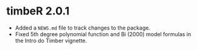 # timbeR 2.0.1

* Added a `NEWS.md` file to track changes to the package.
* Fixed 5th degree polynomial function and Bi (2000) model formulas in the Intro do Timber vignette.
